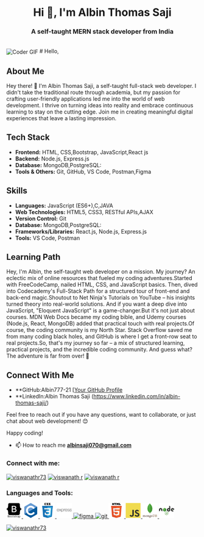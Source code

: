<h1 align="center">Hi 👋, I'm Albin Thomas Saji</h1>
<h3 align="center">A self-taught MERN stack developer from India</h3>



  <br>
    <img  align="center" src="https://www.freecodecamp.org/news/content/images/2022/11/hire-full-stack-developers1546507474317-1.gif" alt="Coder GIF" width="500">
    # Hello, 

## About Me

Hey there! 👋 I'm Albin Thomas Saji, a self-taught full-stack web developer. I didn't take the traditional route through academia, but my passion for crafting user-friendly applications led me into the world of web development. I thrive on turning ideas into reality and embrace continuous learning to stay on the cutting edge. Join me in creating meaningful digital experiences that leave a lasting impression.



## Tech Stack

- **Frontend:**  HTML, CSS,Bootstrap, JavaScript,React js
- **Backend:** Node.js, Express.js
- **Database:** MongoDB,PostgreSQL:
- **Tools & Others:** Git, GitHub, VS Code, Postman,Figma



## Skills

- **Languages:** JavaScript (ES6+),C,JAVA
- **Web Technologies:** HTML5, CSS3, RESTful APIs,AJAX
- **Version Control:** Git
- **Database:** MongoDB,PostgreSQL:
- **Frameworks/Libraries:** React.js, Node.js, Express.js
- **Tools:** VS Code, Postman

## Learning Path

Hey, I'm Albin, the self-taught web developer on a mission. My journey? An eclectic mix of online resources that fueled my coding adventures.Started with FreeCodeCamp, nailed HTML, CSS, and JavaScript basics. Then, dived into Codecademy's Full-Stack Path for a structured tour of front-end and back-end magic.Shoutout to Net Ninja's Tutorials on YouTube – his insights turned theory into real-world solutions. And if you want a deep dive into JavaScript, "Eloquent JavaScript" is a game-changer.But it's not just about courses. MDN Web Docs became my coding bible, and Udemy courses (Node.js, React, MongoDB) added that practical touch with real projects.Of course, the coding community is my North Star. Stack Overflow saved me from many coding black holes, and GitHub is where I get a front-row seat to real projects.So, that's my journey so far – a mix of structured learning, practical projects, and the incredible coding community. And guess what? The adventure is far from over! 🚀

## Connect With Me

- **GitHub:Albin777-21 [[Your GitHub Profile](https://github.com/Albin777-21)
- **LinkedIn:Albin Thomas Saji (https://www.linkedin.com/in/albin-thomas-saji/)


  

Feel free to reach out if you have any questions, want to collaborate, or just chat about web development! 😊

Happy coding!
- 📫 How to reach me **albinsaji070@gmail.com**

<h3 align="left">Connect with me:</h3>
<p align="left">
<a href="https://twitter.com/viswanathr73" target="blank"><img align="center" src="https://raw.githubusercontent.com/rahuldkjain/github-profile-readme-generator/master/src/images/icons/Social/twitter.svg" alt="viswanathr73" height="30" width="40" /></a>
<a href="https://linkedin.com/in/viswanath r" target="blank"><img align="center" src="https://raw.githubusercontent.com/rahuldkjain/github-profile-readme-generator/master/src/images/icons/Social/linked-in-alt.svg" alt="viswanath r" height="30" width="40" /></a>
<a href="https://stackoverflow.com/users/viswanath r" target="blank"><img align="center" src="https://raw.githubusercontent.com/rahuldkjain/github-profile-readme-generator/master/src/images/icons/Social/stack-overflow.svg" alt="viswanath r" height="30" width="40" /></a>
</p>

<h3 align="left">Languages and Tools:</h3>
<p align="left"> <a href="https://getbootstrap.com" target="_blank" rel="noreferrer"> <img src="https://raw.githubusercontent.com/devicons/devicon/master/icons/bootstrap/bootstrap-plain-wordmark.svg" alt="bootstrap" width="40" height="40"/> </a> <a href="https://www.cprogramming.com/" target="_blank" rel="noreferrer"> <img src="https://raw.githubusercontent.com/devicons/devicon/master/icons/c/c-original.svg" alt="c" width="40" height="40"/> </a> <a href="https://www.w3schools.com/css/" target="_blank" rel="noreferrer"> <img src="https://raw.githubusercontent.com/devicons/devicon/master/icons/css3/css3-original-wordmark.svg" alt="css3" width="40" height="40"/> </a> <a href="https://expressjs.com" target="_blank" rel="noreferrer"> <img src="https://raw.githubusercontent.com/devicons/devicon/master/icons/express/express-original-wordmark.svg" alt="express" width="40" height="40"/> </a> <a href="https://www.figma.com/" target="_blank" rel="noreferrer"> <img src="https://www.vectorlogo.zone/logos/figma/figma-icon.svg" alt="figma" width="40" height="40"/> </a> <a href="https://git-scm.com/" target="_blank" rel="noreferrer"> <img src="https://www.vectorlogo.zone/logos/git-scm/git-scm-icon.svg" alt="git" width="40" height="40"/> </a> <a href="https://www.w3.org/html/" target="_blank" rel="noreferrer"> <img src="https://raw.githubusercontent.com/devicons/devicon/master/icons/html5/html5-original-wordmark.svg" alt="html5" width="40" height="40"/> </a> <a href="https://developer.mozilla.org/en-US/docs/Web/JavaScript" target="_blank" rel="noreferrer"> <img src="https://raw.githubusercontent.com/devicons/devicon/master/icons/javascript/javascript-original.svg" alt="javascript" width="40" height="40"/> </a> <a href="https://www.mongodb.com/" target="_blank" rel="noreferrer"> <img src="https://raw.githubusercontent.com/devicons/devicon/master/icons/mongodb/mongodb-original-wordmark.svg" alt="mongodb" width="40" height="40"/> </a> <a href="https://nodejs.org" target="_blank" rel="noreferrer"> <img src="https://raw.githubusercontent.com/devicons/devicon/master/icons/nodejs/nodejs-original-wordmark.svg" alt="nodejs" width="40" height="40"/> </a> </p>

<p align="left"> <a href="https://github.com/ryo-ma/github-profile-trophy"><img src="https://github-profile-trophy.vercel.app/?username=viswanathr73" alt="viswanathr73" /></a> </p>
